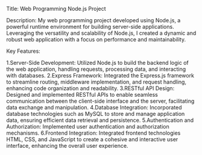 Title: Web Programming Node.js Project

Description:
My web programming project developed using Node.js, a powerful runtime environment for building server-side applications. 
Leveraging the versatility and scalability of Node.js, I created a dynamic and robust web application with a focus on performance and maintainability.

Key Features:

1.Server-Side Development: Utilized Node.js to build the backend logic of the web application, handling requests, processing data, and interacting with databases.
2.Express Framework: Integrated the Express.js framework to streamline routing, middleware implementation, and request handling, enhancing code organization and readability.
3.RESTful API Design: Designed and implemented RESTful APIs to enable seamless communication between the client-side interface and the server, facilitating data exchange and manipulation.
4.Database Integration: Incorporated database technologies such as MySQL to store and manage application data, ensuring efficient data retrieval and persistence.
5.Authentication and Authorization: Implemented user authentication and authorization mechanisms.
6.Frontend Integration: Integrated frontend technologies HTML, CSS, and JavaScript to create a cohesive and interactive user interface, enhancing the overall user experience.

